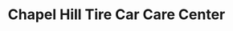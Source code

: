 ---
title: "Chapel Hill Tire Car Care Center"
url: /carrboro/chapel-hill-tire-car-care-center/
shop: car repair
---